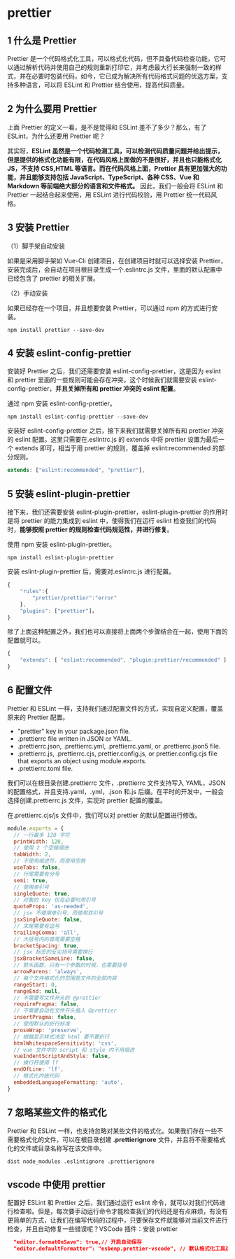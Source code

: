 # prettier

## 1 什么是 Prettier

Prettier 是一个代码格式化工具，可以格式化代码，但不具备代码检查功能，它可以通过解析代码并使用自己的规则重新打印它，并考虑最大行长来强制一致的样式，并在必要时包装代码，如今，它已成为解决所有代码格式问题的优选方案，支持多种语言，可以将 ESLint 和 Prettier 结合使用，提高代码质量。

## 2 为什么要用 Prettier

上面 Prettier 的定义一看，是不是觉得和 ESLint 差不了多少？那么，有了 ESLint，为什么还要用 Prettier 呢？

其实呀，**ESLint 虽然是一个代码检测工具，可以检测代码质量问题并给出提示，但是提供的格式化功能有限，在代码风格上面做的不是很好，并且也只能格式化 JS，不支持 CSS,HTML 等语言。而在代码风格上面，Prettier 具有更加强大的功能，并且能够支持包括 JavaScript、TypeScript、各种 CSS、Vue 和 Markdown 等前端绝大部分的语言和文件格式。** 因此，我们一般会将 ESLint 和 Prettier 一起结合起来使用，用 ESLint 进行代码校验，用 Prettier 统一代码风格。

## 3 安装 Prettier

（1）脚手架自动安装

如果是采用脚手架如 Vue-Cli 创建项目，在创建项目时就可以选择安装 Prettier，安装完成后，会自动在项目根目录生成一个.eslintrc.js 文件，里面的默认配置中已经包含了 prettier 的相关扩展。

（2）手动安装

如果已经存在一个项目，并且想要安装 Prettier，可以通过 npm 的方式进行安装。

```
npm install prettier --save-dev
```

## 4 安装 eslint-config-prettier

安装好 Prettier 之后，我们还需要安装 eslint-config-prettier，这是因为 eslint 和 prettier 里面的一些规则可能会存在冲突，这个时候我们就需要安装 eslint-config-prettier，**并且关掉所有和 prettier 冲突的 eslint 配置**。

通过 npm 安装 eslint-config-prettier。

```
npm install eslint-config-prettier --save-dev
```

安装好 eslint-config-prettier 之后，接下来我们就需要关掉所有和 prettier 冲突的 eslint 配置。这里只需要在.eslintrc.js 的 extends 中将 prettier 设置为最后一个 extends 即可，相当于用 prettier 的规则，覆盖掉 eslint:recommended 的部分规则。

```js
extends: ["eslint:recommended", "prettier"],
```

## 5 安装 eslint-plugin-prettier

接下来，我们还需要安装 eslint-plugin-prettier，eslint-plugin-prettier 的作用时是将 prettier 的能力集成到 eslint 中，使得我们在运行 eslint 检查我们的代码时，**能够按照 prettier 的规则检查代码规范性，并进行修复**。

使用 npm 安装 eslint-plugin-prettier。

```
npm install eslint-plugin-prettier
```

安装 eslint-plugin-prettier 后，需要对.eslintrc.js 进行配置。

```js
{
	"rules":{
	    "prettier/prettier":"error"
	},
	"plugins": ["prettier"]，
}
```

除了上面这种配置之外，我们也可以直接将上面两个步骤结合在一起，使用下面的配置就可以。

```js
{
	"extends": [ "eslint:recommended", "plugin:prettier/recommended" ]
}
```

## 6 配置文件

Prettier 和 ESLint 一样，支持我们通过配置文件的方式，实现自定义配置，覆盖原来的 Prettier 配置。

- "prettier" key in your package.json file.
- .prettierrc file written in JSON or YAML.
- .prettierrc.json, .prettierrc.yml, .prettierrc.yaml, or .prettierrc.json5 file.
- .prettierrc.js, .prettierrc.cjs, prettier.config.js, or prettier.config.cjs file that exports an object using module.exports.
- .prettierrc.toml file.

我们可以在根目录创建.prettierrc 文件，.prettierrc 文件支持写入 YAML，JSON 的配置格式，并且支持.yaml，.yml，.json 和.js 后缀。在平时的开发中，一般会选择创建.prettierrc.js 文件，实现对 prettier 配置的覆盖。

在.prettierrc.cjs/js 文件中，我们可以对 prettier 的默认配置进行修改。

```js
module.exports = {
  // 一行最多 120 字符
  printWidth: 120,
  // 使用 2 个空格缩进
  tabWidth: 2,
  // 不使用缩进符，而使用空格
  useTabs: false,
  // 行尾需要有分号
  semi: true,
  // 使用单引号
  singleQuote: true,
  // 对象的 key 仅在必要时用引号
  quoteProps: 'as-needed',
  // jsx 不使用单引号，而使用双引号
  jsxSingleQuote: false,
  // 末尾需要有逗号
  trailingComma: 'all',
  // 大括号内的首尾需要空格
  bracketSpacing: true,
  // jsx 标签的反尖括号需要换行
  jsxBracketSameLine: false,
  // 箭头函数，只有一个参数的时候，也需要括号
  arrowParens: 'always',
  // 每个文件格式化的范围是文件的全部内容
  rangeStart: 0,
  rangeEnd: null,
  // 不需要写文件开头的 @prettier
  requirePragma: false,
  // 不需要自动在文件开头插入 @prettier
  insertPragma: false,
  // 使用默认的折行标准
  proseWrap: 'preserve',
  // 根据显示样式决定 html 要不要折行
  htmlWhitespaceSensitivity: 'css',
  // vue 文件中的 script 和 style 内不用缩进
  vueIndentScriptAndStyle: false,
  // 换行符使用 lf
  endOfLine: 'lf',
  // 格式化内嵌代码
  embeddedLanguageFormatting: 'auto',
}
```

## 7 忽略某些文件的格式化

Prettier 和 ESLint 一样，也支持忽略对某些文件的格式化。如果我们存在一些不需要格式化的文件，可以在根目录创建 **.prettierignore** 文件，并且将不需要格式化的文件或目录名称写在该文件中。

```
dist node_modules .eslintignore .prettierignore
```

## vscode 中使用 prettier

配置好 ESLint 和 Prettier 之后，我们通过运行 eslint 命令，就可以对我们代码进行检查啦。但是，每次要手动运行命令才能检查我们的代码还是有点麻烦，有没有更简单的方式，让我们在编写代码的过程中，只要保存文件就能够对当前文件进行检查，并且自动修复一些错误呢？VSCode 插件：安装 prettier

```json
  "editor.formatOnSave": true,// 开启自动保存
  "editor.defaultFormatter": "esbenp.prettier-vscode", // 默认格式化工具选择prettier
```
